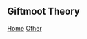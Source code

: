 <div class="sidenav">
    <h2>Giftmoot Theory</h2>
    <a href="index.html">Home</a>
    <a href="otherpage.html">Other</a>
    </div>